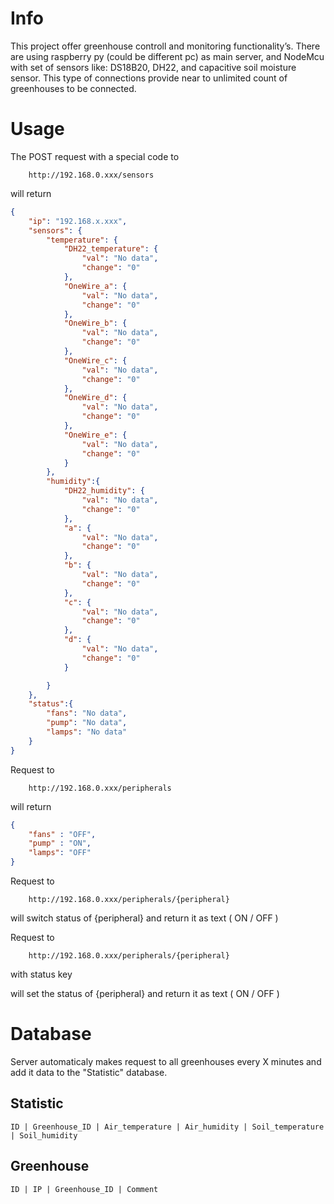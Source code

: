 Info
=====
This project offer greenhouse controll and monitoring functionality’s. There are using raspberry py (could be different pc) as main server, and NodeMcu with set of sensors like: DS18B20, DH22, and capacitive soil moisture sensor. This type of connections provide near to unlimited count of greenhouses to be connected.

Usage
=====
The POST request with a special code to
```http
    http://192.168.0.xxx/sensors
```

will return
```json
{
    "ip": "192.168.x.xxx",
    "sensors": {
        "temperature": {
            "DH22_temperature": {
                "val": "No data",
                "change": "0"
            },
            "OneWire_a": {
                "val": "No data",
                "change": "0"
            },
            "OneWire_b": {
                "val": "No data",
                "change": "0"
            },
            "OneWire_c": {
                "val": "No data",
                "change": "0"
            },
            "OneWire_d": {
                "val": "No data",
                "change": "0"
            },
            "OneWire_e": {
                "val": "No data",
                "change": "0"
            }
        },
        "humidity":{
            "DH22_humidity": {
                "val": "No data",
                "change": "0"
            },
            "a": {
                "val": "No data",
                "change": "0"
            },
            "b": {
                "val": "No data",
                "change": "0"
            },
            "c": {
                "val": "No data",
                "change": "0"
            },
            "d": {
                "val": "No data",
                "change": "0"
            }

        } 
    },
    "status":{
        "fans": "No data",
        "pump": "No data",
        "lamps": "No data"
    }
}
```

Request to
```http
    http://192.168.0.xxx/peripherals
```
will return
```json
{
    "fans" : "OFF",
    "pump" : "ON",
    "lamps": "OFF"
}
```

Request to
```http
    http://192.168.0.xxx/peripherals/{peripheral}
```
will switch status of {peripheral} and return it as text ( ON / OFF )

Request to
```http
    http://192.168.0.xxx/peripherals/{peripheral}
```
with status key

will set the status of {peripheral} and return it as text ( ON / OFF )


Database
========
Server automaticaly makes request to all greenhouses every X minutes and add it data to the "Statistic" database.

Statistic
---------
```
ID | Greenhouse_ID | Air_temperature | Air_humidity | Soil_temperature | Soil_humidity
```

Greenhouse
----------
```
ID | IP | Greenhouse_ID | Comment
```
